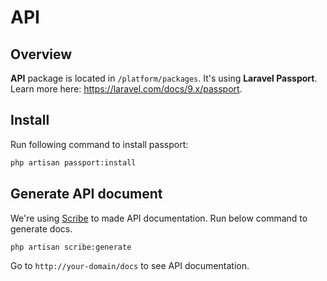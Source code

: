 # API

## Overview

**API** package is located in `/platform/packages`. It's using **Laravel Passport**. Learn more here: https://laravel.com/docs/9.x/passport.

## Install

Run following command to install passport:

```bash
php artisan passport:install
```

## Generate API document

We're using [Scribe](https://github.com/knuckleswtf/scribe) to made API documentation. Run below command to generate docs.

```bash
php artisan scribe:generate
```

Go to `http://your-domain/docs` to see API documentation.
